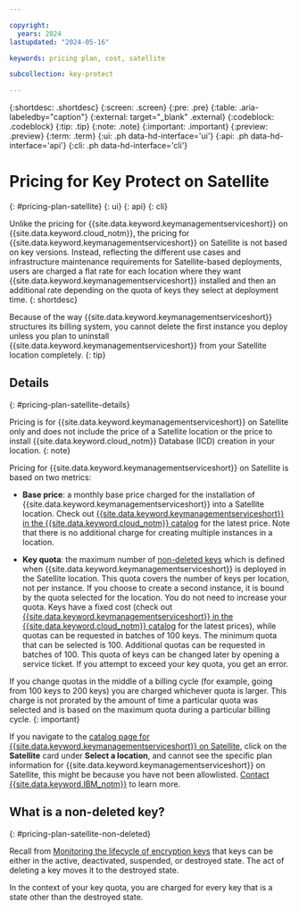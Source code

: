 ```yaml
---

copyright:
  years: 2024
lastupdated: "2024-05-16"

keywords: pricing plan, cost, satellite

subcollection: key-protect

---
```


{:shortdesc: .shortdesc}
{:screen: .screen}
{:pre: .pre}
{:table: .aria-labeledby="caption"}
{:external: target="_blank" .external}
{:codeblock: .codeblock}
{:tip: .tip}
{:note: .note}
{:important: .important}
{:preview: .preview}
{:term: .term}
{:ui: .ph data-hd-interface='ui'}
{:api: .ph data-hd-interface='api'}
{:cli: .ph data-hd-interface='cli'}

# Pricing for Key Protect on Satellite
{: #pricing-plan-satellite}
{: ui}
{: api}
{: cli}

Unlike the pricing for {{site.data.keyword.keymanagementserviceshort}} on {{site.data.keyword.cloud_notm}}, the pricing for {{site.data.keyword.keymanagementserviceshort}} on Satellite is not based on key versions. Instead, reflecting the different use cases and infrastructure maintenance requirements for Satellite-based deployments, users are charged a flat rate for each location where they want {{site.data.keyword.keymanagementserviceshort}} installed and then an additional rate depending on the quota of keys they select at deployment time.
{: shortdesc}

Because of the way {{site.data.keyword.keymanagementserviceshort}} structures its billing system, you cannot delete the first instance you deploy unless you plan to uninstall {{site.data.keyword.keymanagementserviceshort}} from your Satellite location completely.
{: tip}

## Details
{: #pricing-plan-satellite-details}

Pricing is for {{site.data.keyword.keymanagementserviceshort}} on Satellite only and does not include the price of a Satellite location or the price to install {{site.data.keyword.cloud_notm}} Database (ICD) creation in your location.
{: note}

Pricing for {{site.data.keyword.keymanagementserviceshort}} on Satellite is based on two metrics:

* **Base price**: a monthly base price charged for the installation of {{site.data.keyword.keymanagementserviceshort}} into a Satellite location. Check out [{{site.data.keyword.keymanagementserviceshort}} in the {{site.data.keyword.cloud_notm}} catalog](/catalog/services/key-protect) for the latest price. Note that there is no additional charge for creating multiple instances in a location.

* **Key quota**: the maximum number of [non-deleted keys](#pricing-plan-satellite-non-deleted) which is defined when {{site.data.keyword.keymanagementserviceshort}} is deployed in the Satellite location. This quota covers the number of keys per location, not per instance. If you choose to create a second instance, it is bound by the quota selected for the location. You do not need to increase your quota. Keys have a fixed cost (check out [{{site.data.keyword.keymanagementserviceshort}} in the {{site.data.keyword.cloud_notm}} catalog](/catalog/services/key-protect) for the latest prices), while quotas can be requested in batches of 100 keys. The minimum quota that can be selected is 100. Additional quotas can be requested in batches of 100. This quota of keys can be changed later by opening a service ticket. If you attempt to exceed your key quota, you get an error.

If you change quotas in the middle of a billing cycle (for example, going from 100 keys to 200 keys) you are charged whichever quota is larger. This charge is not prorated by the amount of time a particular quota was selected and is based on the maximum quota during a particular billing cycle.
{: important}

If you navigate to the [catalog page for {{site.data.keyword.keymanagementserviceshort}} on Satellite](https://cloud.ibm.com/catalog/services/key-protect), click on the **Satellite** card under **Select a location**, and cannot see the specific plan information for {{site.data.keyword.keymanagementserviceshort}} on Satellite, this might be because you have not been allowlisted. [Contact {{site.data.keyword.IBM_notm}}](https://www.ibm.com/contact) to learn more.

## What is a non-deleted key?
{: #pricing-plan-satellite-non-deleted}

Recall from [Monitoring the lifecycle of encryption keys](/docs/key-protect?topic=key-protect-key-states) that keys can be either in the active, deactivated, suspended, or destroyed state. The act of deleting a key moves it to the destroyed state.

In the context of your key quota, you are charged for every key that is a state other than the destroyed state.